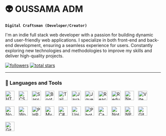 # 👽 OUSSAMA ADM

**`Digital Craftsman (Developer/Creator)`**

I'm an indie full stack web developer with a passion for building dynamic and user-friendly web applications. I specialize in both front-end and back-end development, ensuring a seamless experience for users. Constantly exploring new technologies and methodologies to improve my skills and deliver high-quality projects.

   <p align="left">
      <a href="https://github.com/o-adm?tab=followers">
         <img alt="followers" title="Follow me on Github" src="https://custom-icon-badges.demolab.com/github/followers/o-adm?color=236ad3&labelColor=1155ba&style=for-the-badge&logo=person-add&label=Follow&logoColor=white"/></a>
      <a href="https://github.com/o-adm?tab=repositories&sort=stargazers">
         <img alt="total stars" title="Total stars on GitHub" src="https://custom-icon-badges.demolab.com/github/stars/o-adm?color=55960c&style=for-the-badge&labelColor=488207&logo=star"/></a>
   </p>


---

### 🧰 Languages and Tools

<img align="left" alt="HTML" width="30px" style="padding-right:10px;padding-bottom: 20px;" src="https://cdn.jsdelivr.net/gh/devicons/devicon/icons/html5/html5-plain.svg" />
<img align="left" alt="CSS" width="30px" style="padding-right:10px;padding-bottom: 20px;" src="https://cdn.jsdelivr.net/gh/devicons/devicon/icons/css3/css3-plain.svg" />
<img align="left" alt="Sass" width="30px" style="padding-right:10px;padding-bottom: 20px;" src="https://cdn.jsdelivr.net/gh/devicons/devicon/icons/sass/sass-original.svg" />
<img align="left" alt="Bootstrap" width="30px" style="padding-right:10px;padding-bottom: 20px;" src="https://cdn.jsdelivr.net/gh/devicons/devicon/icons/bootstrap/bootstrap-original.svg" />
<img align="left" alt="TailwindCss" width="30px" style="padding-right:10px;padding-bottom: 20px;" src="https://cdn.jsdelivr.net/gh/devicons/devicon/icons/tailwindcss/tailwindcss-original.svg" />
<img align="left" alt="JavaScript" width="30px" style="padding-right:10px;padding-bottom: 20px;" src="https://cdn.jsdelivr.net/gh/devicons/devicon/icons/javascript/javascript-plain.svg" />
<img align="left" alt="Jquery" width="30px" style="padding-right:10px;padding-bottom: 20px;" src="https://cdn.jsdelivr.net/gh/devicons/devicon/icons/jquery/jquery-original.svg" />
<img align="left" alt="React" width="30px" style="padding-right:10px;padding-bottom: 20px;" src="https://cdn.jsdelivr.net/gh/devicons/devicon/icons/react/react-original.svg" />
<img align="left" alt="Redux" width="30px" style="padding-right:10px;padding-bottom: 20px;" src="https://cdn.jsdelivr.net/gh/devicons/devicon/icons/redux/redux-original.svg" />
<img align="left" alt="Next" width="30px" style="padding-right:10px;padding-bottom: 20px;" src="https://cdn.jsdelivr.net/gh/devicons/devicon/icons/nextjs/nextjs-original.svg" />
<img align="left" alt="Vite" width="30px" style="padding-right:10px;padding-bottom: 20px;" src="https://cdn.jsdelivr.net/gh/devicons/devicon/icons/vitejs/vitejs-original.svg" />
<img align="left" alt="NodeJS" width="30px" style="padding-right:10px;padding-bottom: 20px;" src="https://cdn.jsdelivr.net/gh/devicons/devicon/icons/nodejs/nodejs-original.svg" />
<img align="left" alt="Wordpress" width="30px" style="padding-right:10px;padding-bottom: 20px;" src="https://cdn.jsdelivr.net/gh/devicons/devicon/icons/wordpress/wordpress-plain.svg" />
<img align="left" alt="PHP" width="30px" style="padding-right:10px;padding-bottom: 20px;" src="https://cdn.jsdelivr.net/gh/devicons/devicon/icons/php/php-original.svg" />
<img align="left" alt="MySQL" width="30px" style="padding-right:10px;padding-bottom: 20px;" src="https://cdn.jsdelivr.net/gh/devicons/devicon/icons/mysql/mysql-original.svg" />
<img align="left" alt="C#" width="30px" style="padding-right:10px;padding-bottom: 20px;" src="https://cdn.jsdelivr.net/gh/devicons/devicon/icons/csharp/csharp-original.svg" />
<img align="left" alt="Unity" width="30px" style="padding-right:10px;padding-bottom: 20px;" src="https://cdn.jsdelivr.net/gh/devicons/devicon/icons/unity/unity-original.svg" />    
<img align="left" alt="Photoshop" width="30px" style="padding-right:10px;padding-bottom: 20px;" src="https://cdn.jsdelivr.net/gh/devicons/devicon/icons/photoshop/photoshop-original.svg" />         
<img align="left" alt="Canva" width="30px" style="padding-right:10px;padding-bottom: 20px;" src="https://cdn.jsdelivr.net/gh/devicons/devicon/icons/canva/canva-original.svg" />     
<img align="left" alt="Notion" width="30px" style="padding-right:10px;padding-bottom: 20px;" src="https://cdn.jsdelivr.net/gh/devicons/devicon/icons/notion/notion-original.svg" />  
<img align="left" alt="NPM" width="30px" style="padding-right:10px;padding-bottom: 20px;" src="https://cdn.jsdelivr.net/gh/devicons/devicon/icons/npm/npm-original-wordmark.svg" />
<img align="left" alt="Git" width="30px" style="padding-right:10px;padding-bottom: 20px;" src="https://cdn.jsdelivr.net/gh/devicons/devicon/icons/git/git-original.svg" />
<img align="left" alt="GitHub" width="30px" style="padding-right:10px;padding-bottom: 20px;" src="https://cdn.jsdelivr.net/gh/devicons/devicon/icons/github/github-original.svg" />
<br />

#
